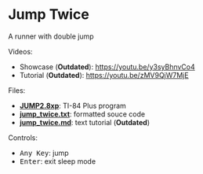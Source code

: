 # Jump Twice

A runner with double jump

Videos:

- Showcase (**Outdated**): https://youtu.be/y3syBhnvCo4
- Tutorial (**Outdated**): https://youtu.be/zMV9QjW7MjE

Files:

- [**JUMP2.8xp**](JUMP2.8xp): TI-84 Plus program
- [**jump_twice.txt**](jump_twice.txt): formatted souce code
- [**jump_twice.md**](jump_twice.md): text tutorial (**Outdated**)


Controls:

- <kbd>Any Key</kbd>: jump
- <kbd>Enter</kbd>: exit sleep mode